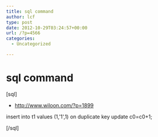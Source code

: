 ```yaml
---
title: sql command
author: lcf
type: post
date: 2012-10-29T03:24:57+00:00
url: /?p=4566
categories:
  - Uncategorized

---
```

# sql command
[sql]
  
- http://www.wiloon.com/?p=1899
  
insert into t1 values (1,'1',1) on duplicate key update c0=c0+1;

[/sql]